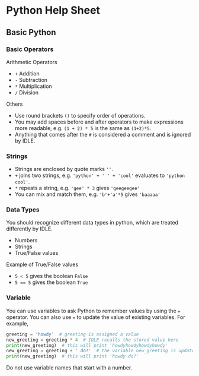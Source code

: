 # Python Help Sheet

## Basic Python

### Basic Operators

Arithmetic Operators

- `+` Addition
- `-` Subtraction
- `*` Multiplication
- `/` Division

Others
- Use round brackets `()` to specify order of operations.
- You may add spaces before and after operators to make expressions more readable, e.g. `(1 + 2) * 5` is the same as `(1+2)*5`.
- Anything that comes after the `#` is considered a comment and is ignored by IDLE.

### Strings

- Strings are enclosed by quote marks `''`.
- `+` joins two strings, e.g. `'python' + ' ' + 'cool'` evaluates to `'python cool'`.
- `*` repeats a string, e.g. `'gee' * 3` gives `'geegeegee'`
- You can mix and match them, e.g. `'b'+'a'*5` gives `'baaaaa'`

### Data Types

You should recognize different data types in python, which are treated differently by IDLE.

- Numbers
- Strings
- True/False values

Example of True/False values
- `5 < 5` gives the boolean `False`
- `5 == 5` gives the boolean `True`


### Variable

You can use variables to ask Python to remember values by using the `=` operator. 
You can also use `=` to update the value of existing variables.
For example, 
```python
greeting = 'howdy'  # greeting is assigned a value
new_greeting = greeting * 4  # IDLE recalls the stored value here
print(new_greeting)  # this will print 'howdyhowdyhowdyhowdy'
new_greeting = greeting + ' do?'  # the variable new_greeting is updated
print(new_greeting)  # this will print 'howdy do?'
```

Do not use variable names that start with a number.
